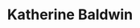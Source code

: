 ---
title: "Katherine Baldwin"
presenter_id: katherine_baldwin
position: Summer IRTA
start_date: 2013
end_date: 2014
email: 
phone: 
photo: assets/images/
status: former
layout: member 
---